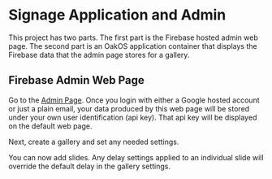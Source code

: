 # Signage Application and Admin

This project has two parts. The first part is the Firebase hosted admin web page. The second part is an OakOS application container that displays the Firebase data that the admin page stores for a gallery.

## Firebase Admin Web Page

Go to the [Admin Page](https://signage.zivelo.com). Once you login with either a Google hosted account or just a plain email, your data produced by this web page will be stored under your own user identification (api key). That api key will be displayed on the default web page.

Next, create a gallery and set any needed settings.

You can now add slides. Any delay settings applied to an individual slide will override the default delay in the gallery settings.
